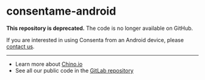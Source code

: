 # consentame-android
**This repository is deprecated.** 
The code is no longer available on GitHub.

If you are interested in using Consenta from an Android device, please [contact us](mailto:tech-support@chino.io).

- - -

- Learn more about [Chino.io](https://www.chino.io)
- See all our public code in the [GitLab repository](https://gitlab.com/chinoio-public)
